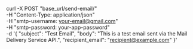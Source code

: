 curl -X POST "base_url/send-email/" \
-H "Content-Type: application/json" \
-H "smtp-username: your-email@gmail.com" \
-H "smtp-password: your-app-password" \
-d '{
  "subject": "Test Email",
  "body": "This is a test email sent via the Mail Delivery Service API.",
  "recipient_email": "recipient@example.com"
}'
